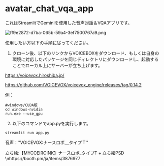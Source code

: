 # avatar_chat_vqa_app

これはStreamlitでGeminiを使用した音声対話＆VQAアプリです。

![ff9e2872-d7ba-065b-59a4-3ef7500767a9.png](https://qiita-image-store.s3.ap-northeast-1.amazonaws.com/0/3523467/f38adc06-3426-9057-6344-09d1722f486a.png)


使用したい方以下の手順に従ってください。

1. クローン後、以下のリンクからVOICEBOXをダウンロード、もしくは自身の環境に対応したパッケージを同じディレクトリにダウンロードし、起動することでローカル上にサーバーが立ち上げます。

https://voicevox.hiroshiba.jp/

https://github.com/VOICEVOX/voicevox_engine/releases/tag/0.14.2

例：

```
#windows/CUDA版
cd windows-nvidia
run.exe --use_gpu
```

2. 以下のコマンドでapp.pyを実行します。

```python:python
streamlit run app.py
```
音声："VOICEVOX:ナースロボ＿タイプＴ"

立ち絵:【MYCOEIROINK】ナースロボ_タイプT + 立ち絵PSD
\nhttps://booth.pm/ja/items/3876977

